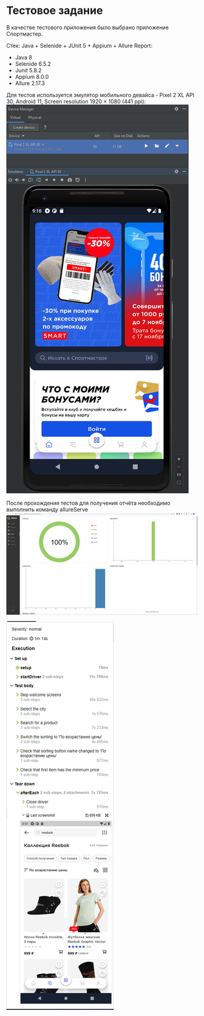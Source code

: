 # Тестовое задание
В качестве тестового приложения было выбрано приложение Спортмастер.

 Стек: Java + Selenide + JUnit 5 + Appium + Allure Report:
 - Java 8
 - Selenide 6.5.2
 - Junit 5.8.2
 - Appium 8.0.0
 - Allure 2.17.3

Для тестов используется эмулятор мобильного девайса - Pixel 2 XL API 30, Android 11, Screen resolution 1920 × 1080 (441 ppi):
![img.png](src/test/resources/images/avd.png)

После прохождения тестов для получения отчёта необходимо выполнить команду allureServe
![img.png](src/test/resources/images/allure1.png)

![img.png](src/test/resources/images/allure2.png)